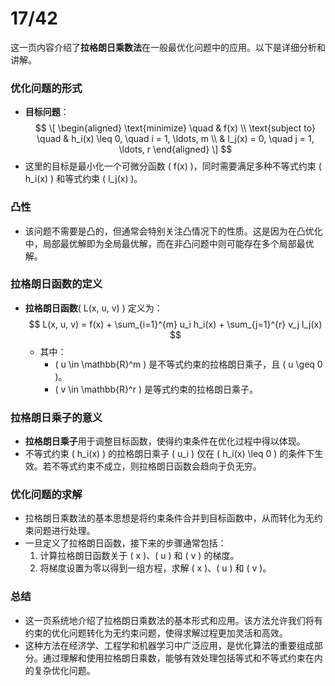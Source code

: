 # 17/42
这一页内容介绍了**拉格朗日乘数法**在一般最优化问题中的应用。以下是详细分析和讲解。

### 优化问题的形式
- **目标问题**：
$$
\[
\begin{aligned}
\text{minimize} \quad & f(x) \\
\text{subject to} \quad & h_i(x) \leq 0, \quad i = 1, \ldots, m \\
& l_j(x) = 0, \quad j = 1, \ldots, r
\end{aligned}
\] 
$$
- 这里的目标是最小化一个可微分函数 \( f(x) \)，同时需要满足多种不等式约束 \( h_i(x) \) 和等式约束 \( l_j(x) \)。

### 凸性
- 该问题不需要是凸的，但通常会特别关注凸情况下的性质。这是因为在凸优化中，局部最优解即为全局最优解，而在非凸问题中则可能存在多个局部最优解。

### 拉格朗日函数的定义
- **拉格朗日函数**\( L(x, u, v) \) 定义为：
$$
L(x, u, v) = f(x) + \sum_{i=1}^{m} u_i h_i(x) + \sum_{j=1}^{r} v_j l_j(x)
$$
  - 其中：
    - \( u \in \mathbb{R}^m \) 是不等式约束的拉格朗日乘子，且 \( u \geq 0 \)。
    - \( v \in \mathbb{R}^r \) 是等式约束的拉格朗日乘子。

### 拉格朗日乘子的意义
- **拉格朗日乘子**用于调整目标函数，使得约束条件在优化过程中得以体现。
- 不等式约束 \( h_i(x) \) 的拉格朗日乘子 \( u_i \) 仅在 \( h_i(x) \leq 0 \) 的条件下生效。若不等式约束不成立，则拉格朗日函数会趋向于负无穷。

### 优化问题的求解
- 拉格朗日乘数法的基本思想是将约束条件合并到目标函数中，从而转化为无约束问题进行处理。
- 一旦定义了拉格朗日函数，接下来的步骤通常包括：
  1. 计算拉格朗日函数关于 \( x \)、\( u \) 和 \( v \) 的梯度。
  2. 将梯度设置为零以得到一组方程，求解 \( x \)、\( u \) 和 \( v \)。

### 总结
- 这一页系统地介绍了拉格朗日乘数法的基本形式和应用。该方法允许我们将有约束的优化问题转化为无约束问题，使得求解过程更加灵活和高效。
- 这种方法在经济学、工程学和机器学习中广泛应用，是优化算法的重要组成部分。通过理解和使用拉格朗日乘数，能够有效处理包括等式和不等式约束在内的复杂优化问题。

